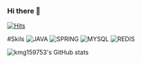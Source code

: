 ### Hi there 👋

<!--
**kmg159753/kmg159753** is a ✨ _special_ ✨ repository because its `README.md` (this file) appears on your GitHub profile.

Here are some ideas to get you started:

- 🔭 I’m currently working on ...
- 🌱 I’m currently learning ...
- 👯 I’m looking to collaborate on ...
- 🤔 I’m looking for help with ...
- 💬 Ask me about ...
- 📫 How to reach me: ...
- 😄 Pronouns: ...
- ⚡ Fun fact: ...
-->


[![Hits](https://hits.seeyoufarm.com/api/count/incr/badge.svg?url=https%3A%2F%2Fgithub.com%2Fkmg159753&count_bg=%233D3FC8&title_bg=%23555555&icon=dev-dot-to.svg&icon_color=%23E7E7E7&title=hits&edge_flat=false)](https://hits.seeyoufarm.com)

#Skils
![JAVA](https://img.shields.io/badge/JAVA-007396.svg?&style=for-the-badge&logo=JAVA&logoColor=white)
![SPRING](https://img.shields.io/badge/SPRING-6DB33F.svg?&style=for-the-badge&logo=SPRING&logoColor=white)
![MYSQL](https://img.shields.io/badge/MYSQL-4479A1.svg?&style=for-the-badge&logo=MYSQL&logoColor=white)
![REDIS](https://img.shields.io/badge/REDIS-4479A1.svg?&style=for-the-badge&logo=REDIS&logoColor=white)


![kmg159753's GitHub stats](https://github-readme-stats.vercel.app/api?kmg159753=anuraghazra&show_icons=true&theme=radical)

